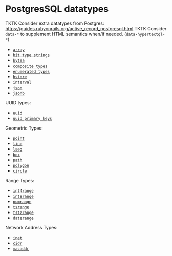 # PostgresSQL datatypes

TKTK Consider extra datatypes from Postgres: https://guides.rubyonrails.org/active_record_postgresql.html
TKTK Consider `data-*` to supplement HTML semantics when/if needed. (`data-hypertextql-*`)

- [`array`](array.md)
- [`bit type strings`](bit_string_types.md)
- [`bytea`](bytea.md)
- [`composite types`](composite_types.md)
- [`enumerated types`](enumerated_types.md)
- [`hstore`](hstore.md)
- [`interval`](interval.md)
- [`json`](json.md)
- [`jsonb`](jsonb.md)

UUID types:

- [`uuid`](uuid.md)
- [`uuid primary keys`](uuid_primary_keys.md)

Geometric Types:

- [`point`](point.md)
- [`line`](line.md)
- [`lseg`](lseg.md)
- [`box`](box.md)
- [`path`](path.md)
- [`polygon`](polygon.md)
- [`circle`](circle.md)

Range Types:

- [`int4range`](int4range.md)
- [`int8range`](int8range.md)
- [`numrange`](numrange.md)
- [`tsrange`](tsrange.md)
- [`tstzrange`](tstzrange.md)
- [`daterange`](daterange.md)

Network Address Types:

- [`inet`](inet.md)
- [`cidr`](cidr.md)
- [`macaddr`](macaddr.md)
